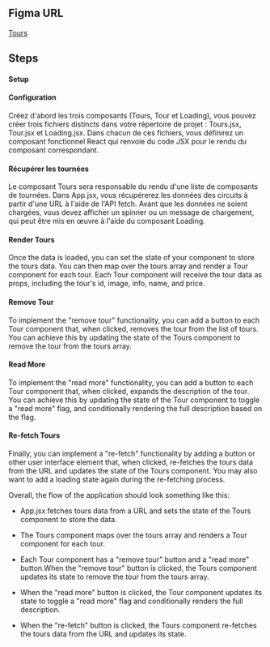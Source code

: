 ## Figma URL

[Tours](https://www.figma.com/file/OnLoM3AzBFaHzSc2iolJS0/Tours?node-id=0%3A1&t=wiRXOlTLN5ehekYI-1)

## Steps

#### Setup
#### Configuration

Créez d'abord les trois composants (Tours, Tour et Loading), vous pouvez créer trois fichiers distincts dans votre répertoire de projet : Tours.jsx, Tour.jsx et Loading.jsx. Dans chacun de ces fichiers, vous définirez un composant fonctionnel React qui renvoie du code JSX pour le rendu du composant correspondant.

#### Récupérer les tournées

Le composant Tours sera responsable du rendu d'une liste de composants de tournées. Dans App.jsx, vous récupérerez les données des circuits à partir d'une URL à l'aide de l'API fetch. Avant que les données ne soient chargées, vous devez afficher un spinner ou un message de chargement, qui peut être mis en œuvre à l'aide du composant Loading.

#### Render Tours

Once the data is loaded, you can set the state of your component to store the tours data. You can then map over the tours array and render a Tour component for each tour. Each Tour component will receive the tour data as props, including the tour's id, image, info, name, and price.

#### Remove Tour

To implement the "remove tour" functionality, you can add a button to each Tour component that, when clicked, removes the tour from the list of tours. You can achieve this by updating the state of the Tours component to remove the tour from the tours array.

#### Read More

To implement the "read more" functionality, you can add a button to each Tour component that, when clicked, expands the description of the tour. You can achieve this by updating the state of the Tour component to toggle a "read more" flag, and conditionally rendering the full description based on the flag.

#### Re-fetch Tours

Finally, you can implement a "re-fetch" functionality by adding a button or other user interface element that, when clicked, re-fetches the tours data from the URL and updates the state of the Tours component. You may also want to add a loading state again during the re-fetching process.

Overall, the flow of the application should look something like this:

- App.jsx fetches tours data from a URL and sets the state of the Tours component to store the data.
- The Tours component maps over the tours array and renders a Tour component for each tour.
- Each Tour component has a "remove tour" button and a "read more" button.When the "remove tour" button is clicked, the Tours component updates its state to remove the tour from the tours array.

- When the "read more" button is clicked, the Tour component updates its state to toggle a "read more" flag and conditionally renders the full description.

- When the "re-fetch" button is clicked, the Tours component re-fetches the tours data from the URL and updates its state.
